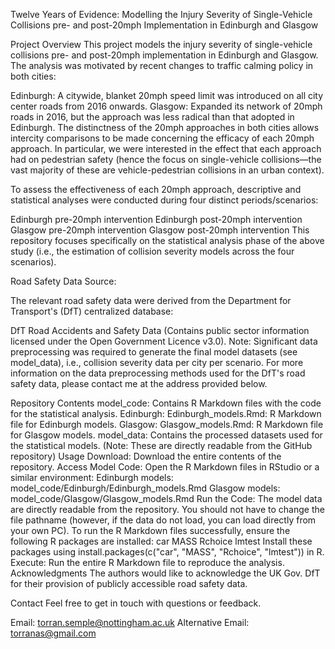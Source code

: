 Twelve Years of Evidence: Modelling the Injury Severity of Single-Vehicle Collisions pre- and post-20mph Implementation in Edinburgh and Glasgow

Project Overview
This project models the injury severity of single-vehicle collisions pre- and post-20mph implementation in Edinburgh and Glasgow. The analysis was motivated by recent changes to traffic calming policy in both cities:

Edinburgh: A citywide, blanket 20mph speed limit was introduced on all city center roads from 2016 onwards.
Glasgow: Expanded its network of 20mph roads in 2016, but the approach was less radical than that adopted in Edinburgh.
The distinctness of the 20mph approaches in both cities allows intercity comparisons to be made concerning the efficacy of each 20mph approach. In particular, we were interested in the effect that each approach had on pedestrian safety (hence the focus on single-vehicle collisions—the vast majority of these are vehicle-pedestrian collisions in an urban context).

To assess the effectiveness of each 20mph approach, descriptive and statistical analyses were conducted during four distinct periods/scenarios:

Edinburgh pre-20mph intervention
Edinburgh post-20mph intervention
Glasgow pre-20mph intervention
Glasgow post-20mph intervention
This repository focuses specifically on the statistical analysis phase of the above study (i.e., the estimation of collision severity models across the four scenarios).

Road Safety Data Source:

The relevant road safety data were derived from the Department for Transport's (DfT) centralized database:

DfT Road Accidents and Safety Data (Contains public sector information licensed under the Open Government Licence v3.0).
Note: Significant data preprocessing was required to generate the final model datasets (see model_data), i.e., collision severity data per city per scenario. For more information on the data preprocessing methods used for the DfT's road safety data, please contact me at the address provided below.

Repository Contents
model_code: Contains R Markdown files with the code for the statistical analysis.
Edinburgh:
Edinburgh_models.Rmd: R Markdown file for Edinburgh models.
Glasgow:
Glasgow_models.Rmd: R Markdown file for Glasgow models.
model_data: Contains the processed datasets used for the statistical models. (Note: These are directly readable from the GitHub repository)
Usage
Download: Download the entire contents of the repository.
Access Model Code:
Open the R Markdown files in RStudio or a similar environment:
Edinburgh models: model_code/Edinburgh/Edinburgh_models.Rmd
Glasgow models: model_code/Glasgow/Glasgow_models.Rmd
Run the Code:
The model data are directly readable from the repository. You should not have to change the file pathname (however, if the data do not load, you can load directly from your own PC).
To run the R Markdown files successfully, ensure the following R packages are installed:
car
MASS
Rchoice
lmtest
Install these packages using install.packages(c("car", "MASS", "Rchoice", "lmtest")) in R.
Execute: Run the entire R Markdown file to reproduce the analysis.
Acknowledgments
The authors would like to acknowledge the UK Gov. DfT for their provision of publicly accessible road safety data.

Contact
Feel free to get in touch with questions or feedback.

Email: torran.semple@nottingham.ac.uk
Alternative Email: torranas@gmail.com
